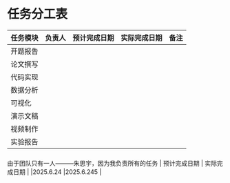 # 任务分工表

| 任务模块 | 负责人 | 预计完成日期 | 实际完成日期 | 备注 |
|---|---|---|---|---|
| 开题报告 | | | | |
| 论文撰写 | | | | |
| 代码实现 | | | | |
| 数据分析 | | | | |
| 可视化 | | | | |
| 演示文稿 | | | | |
| 视频制作 | | | | |
| 实验报告 | | | | |

###
由于团队只有一人———朱思宇，因为我负责所有的任务
| 预计完成日期 | 实际完成日期 |
|2025.6.24 |2025.6.245 | 
